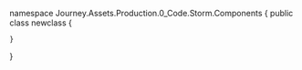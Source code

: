 namespace Journey.Assets.Production.0_Code.Storm.Components
{
    public class newclass
    {
        
    }
}